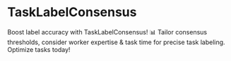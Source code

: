 # TaskLabelConsensus
Boost label accuracy with TaskLabelConsensus! 📊 Tailor consensus thresholds, consider worker expertise &amp; task time for precise task labeling. Optimize tasks today! 
